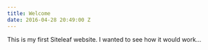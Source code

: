 ```yaml
---
title: Welcome
date: 2016-04-28 20:49:00 Z
---
```


This is my first Siteleaf website. I wanted to see how it would work...
